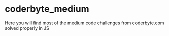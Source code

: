 coderbyte_medium
================

Here you will find most of the medium code challenges from coderbyte.com solved properly in JS
